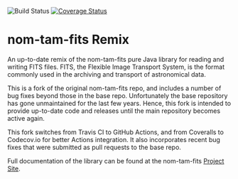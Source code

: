 ![Build Status](https://github.com/attipaci/nom-tam-fits/actions/workflows/maven.yml/badge.svg)
[![Coverage Status](https://codecov.io/gh/attipaci/nom-tam-fits/branch/master/graph/badge.svg?token=F85TJ906TN)](https://codecov.io/gh/attipaci/nom-tam-fits)


# nom-tam-fits Remix

An up-to-date remix of the nom-tam-fits pure Java library for reading and writing FITS files. FITS, the Flexible Image Transport System, is the format commonly used in the archiving and transport of astronomical data.

This is a fork of the original nom-tam-fits repo, and includes a number of bug fixes beyond those in the base repo. Unfortunately the base repository has gone unmaintained for the last few years. Hence, this
fork is intended to provide up-to-date code and releases until the main repository becomes active again.

This fork switches from Travis CI to GitHub Actions, and from Coveralls to Codecov.io for better Actions integration. It also incorporates recent bug fixes that were submitted as pull requests to the base repo.

Full documentation of the library can be found at the nom-tam-fits [Project Site](http://nom-tam-fits.github.io/nom-tam-fits/ "nom-tam-fits project site").

